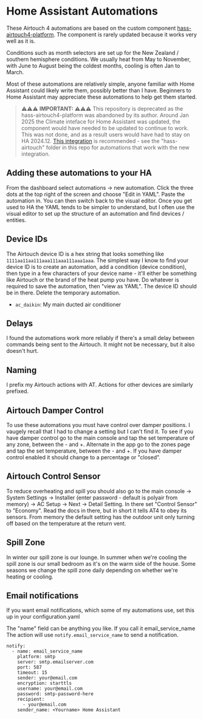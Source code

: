# Home Assistant Automations
These Airtouch 4 automations are based on the custom component [hass-airtouch4-platform](https://github.com/mihailescu2m/hass-airtouch4-platform). The component is rarely updated because it works very well as it is.

Conditions such as month selectors are set up for the New Zealand / southern hemisphere conditions. We usually heat from May to November, with June to August being the coldest months, cooling is often Jan to March.

Most of these automations are relatively simple, anyone familiar with Home Assistant could likely write them, possibly better than I have. Beginners to Home Assistant may appreciate these automations to help get them started.

> ⚠️⚠️⚠️ **IMPORTANT:**  ⚠️⚠️⚠️
> This repository is deprecated as the hass-airtouch4-platform was abandoned by its author. Around Jan 2025 the Climate inteface for Home Assistant was updated, the component would have needed to be updated to continue to work. This was not done, and as a result users would have had to stay on HA 2024.12. [This integration](https://github.com/TheNoctambulist/hass-airtouch) is recommended - see the "hass-airtouch" folder in this repo for automations that work with the new integration.

## Adding these automations to your HA
From the dashboard select automations -> new automation. Click the three dots at the top right of the screen and choose "Edit in YAML". Paste the automation in. You can then switch back to the visual editor. Once you get used to HA the YAML tends to be simpler to understand, but I often use the visual editor to set up the structure of an automation and find devices / entities.

## Device IDs
The Airtouch device ID is a hex string that looks something like `1111aa11aa111aaa111aaa111aaa1aaa`. The simplest way I know to find your device ID is to create an automation, add a condition (device condition), then type in a few characters of your device name - it'll either be something like Airtouch or the brand of the heat pump you have. Do whatever is required to save the automation, then "view as YAML". The device ID should be in there. Delete the temporary automation.

 - `ac_daikin`: My main ducted air conditioner


## Delays
I found the automations work more reliably if there's a small delay between commands being sent to the Airtouch. It might not be necessary, but it also doesn't hurt.

## Naming
I prefix my Airtouch actions with AT. Actions for other devices are similarly prefixed.

## Airtouch Damper Control
To use these automations you must have control over damper positions. I vaugely recall that I had to change a setting but I can't find it. To see if you have damper control go to the main console and tap the set temperature of any zone, between the - and +. Alternate in the app go to the zones page and tap the set temperature, between the - and +. If you have damper control enabled it should change to a percentage or "closed".

## Airtouch Control Sensor
To reduce overheating and spill you should also go to the main console -> System Settings -> Installer (enter password - default is polyair from memory) -> AC Setup -> Next -> Detail Setting. In there set "Control Sensor" to "Economy". Read the docs in there, but in short it tells AT4 to obey its sensors. From memory the default setting has the outdoor unit only turning off based on the temperature at the return vent.

## Spill Zone
In winter our spill zone is our lounge. In summer when we're cooling the spill zone is our small bedroom as it's on the warm side of the house. Some seasons we change the spill zone daily depending on whether we're heating or cooling.

## Email notifications
If you want email notifications, which some of my automations use, set this up in your configuration.yaml

The "name" field can be anything you like. If you call it email_service_name The action will use `notify.email_service_name` to send a notification.

```
notify:
  - name: email_service_name
    platform: smtp
    server: smtp.emailserver.com
    port: 587
    timeout: 15
    sender: your@email.com
    encryption: starttls
    username: your@email.com
    password: smtp-password-here
    recipient:
      - your@email.com
    sender_name: <Yourname> Home Assistant
```
